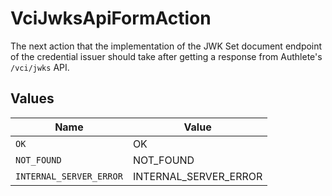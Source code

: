 # VciJwksApiFormAction

The next action that the implementation of the JWK Set document
endpoint of the credential issuer should take after getting a
response from Authlete's `/vci/jwks` API.



## Values

| Name                    | Value                   |
| ----------------------- | ----------------------- |
| `OK`                    | OK                      |
| `NOT_FOUND`             | NOT_FOUND               |
| `INTERNAL_SERVER_ERROR` | INTERNAL_SERVER_ERROR   |